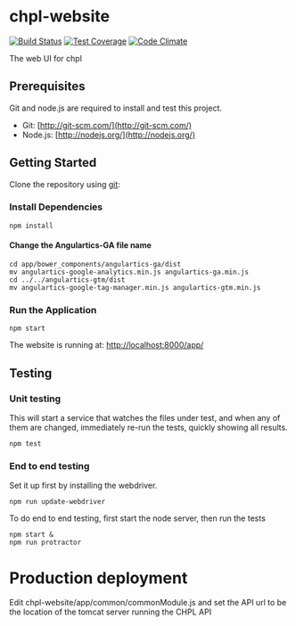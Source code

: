 # chpl-website

[![Build Status](http://54.213.57.151:9090/job/andlar_chpl-website/badge/icon)](http://54.213.57.151:9090/job/andlar_chpl-website)
[![Test Coverage](https://codeclimate.com/github/andlar/chpl-website/badges/coverage.svg)](https://codeclimate.com/github/andlar/chpl-website/coverage)
[![Code Climate](https://codeclimate.com/github/andlar/chpl-website/badges/gpa.svg)](https://codeclimate.com/github/andlar/chpl-website)

The web UI for chpl

## Prerequisites

Git and node.js are required to install and test this project.

 * Git: [http://git-scm.com/](http://git-scm.com/)
 * Node.js: [http://nodejs.org/](http://nodejs.org/)

## Getting Started

Clone the repository using [git][git]:

### Install Dependencies

```
npm install
```

#### Change the Angulartics-GA file name

```
cd app/bower_components/angulartics-ga/dist
mv angulartics-google-analytics.min.js angulartics-ga.min.js
cd ../../angulartics-gtm/dist
mv angulartics-google-tag-manager.min.js angulartics-gtm.min.js
```

### Run the Application

```
npm start
```

The website is running at: [http://localhost:8000/app/](http://localhost:8000/app/)

## Testing

### Unit testing

This will start a service that watches the files under test, and when any of them are changed, immediately re-run the tests, quickly showing all results.

```
npm test
```

### End to end testing

Set it up first by installing the webdriver.

```
npm run update-webdriver
```

To do end to end testing, first start the node server, then run the tests

```
npm start &
npm run protractor
```

# Production deployment

Edit chpl-website/app/common/commonModule.js and set the API url to be the location of the tomcat server running the CHPL API

[git]: http://git-scm.com/
